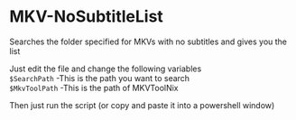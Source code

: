 # MKV-NoSubtitleList
Searches the folder specified for MKVs with no subtitles and gives you the list

Just edit the file and change the following variables  
`$SearchPath` -This is the path you want to search  
`$MkvToolPath` -This is the path of MKVToolNix  

Then just run the script (or copy and paste it into a powershell window)
